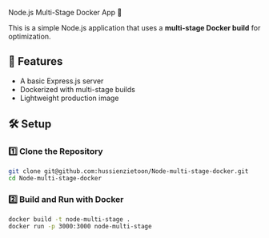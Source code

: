 Node.js Multi-Stage Docker App 🚀

This is a simple Node.js application that uses a **multi-stage Docker build** for optimization.

## 📌 Features

- A basic Express.js server
- Dockerized with multi-stage builds
- Lightweight production image

## 🛠 Setup

### **1️⃣ Clone the Repository**

```sh
git clone git@github.com:hussienzietoon/Node-multi-stage-docker.git
cd Node-multi-stage-docker
```

### **2️⃣ Build and Run with Docker**

```sh
docker build -t node-multi-stage .
docker run -p 3000:3000 node-multi-stage
```

